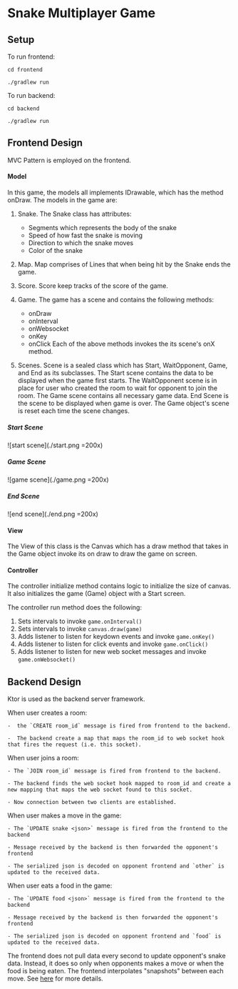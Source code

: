 # Snake Multiplayer Game

## Setup

To run frontend:

`cd frontend`

`./gradlew run`


To run backend:

`cd backend`

`./gradlew run`


## Frontend Design 

MVC Pattern is employed on the frontend. 

#### Model
 In this game, the models all implements IDrawable, which has the method onDraw. The models in the game are:

1. Snake. The Snake class has attributes:
    - Segments which represents the body of the snake
    - Speed of how fast the snake is moving 
    - Direction to which the snake moves
    - Color of the snake

2. Map. Map comprises of Lines that when being hit by the Snake ends the game.

3. Score. Score keep tracks of the score of the game.

4. Game. The game has a scene and contains the following methods:
    - onDraw
    - onInterval
    - onWebsocket
    - onKey
    - onClick
   Each of the above methods invokes the its scene's onX method.

5. Scenes. Scene is a sealed class which has Start, WaitOpponent, Game, and End as its subclasses.
   The Start scene contains the data to be displayed when the game first starts. The WaitOpponent
   scene is in place for user who created the room to wait for opponent to join the room. The Game 
   scene contains all necessary game data. End Scene is the scene to be displayed when game is over.
   The Game object's scene is reset each time the scene changes.


##### Start Scene

   ![start scene](./start.png =200x)

##### Game Scene
   ![game scene](./game.png =200x)

##### End Scene
   ![end scene](./end.png =200x)
   

#### View

The View of this class is the Canvas which has a draw method that takes in the Game object invoke its
on draw to draw the game on screen.

#### Controller 

The controller initialize method contains logic to initialize the size of canvas. It also initializes the game
(Game) object with a Start screen. 

The controller run method does the following:
1. Sets intervals to invoke `game.onInterval()`
2. Sets intervals to invoke `canvas.draw(game)`
3. Adds listener to listen for keydown events and invoke `game.onKey()`
4. Adds listener to listen for click events and invoke `game.onClick()`
5. Adds listener to listen for new web socket messages and invoke `game.onWebsocket()`


## Backend Design

Ktor is used as the backend server framework.

 When user creates a room:

    -  the `CREATE room_id` message is fired from frontend to the backend.

    -  The backend create a map that maps the room_id to web socket hook that fires the request (i.e. this socket).


When user joins a room:

    - The `JOIN room_id` message is fired from frontend to the backend.

    - The backend finds the web socket hook mapped to room_id and create a new mapping that maps the web socket found to this socket.

    - Now connection between two clients are established.


When user makes a move in the game:

    - The `UPDATE snake <json>` message is fired from the frontend to the backend

    - Message received by the backend is then forwarded the opponent's frontend

    - The serialized json is decoded on opponent frontend and `other` is updated to the received data.


When user eats a food in the game:

    - The `UPDATE food <json>` message is fired from the frontend to the backend

    - Message received by the backend is then forwarded the opponent's frontend

    - The serialized json is decoded on opponent frontend and `food` is updated to the received data.


The frontend does not pull data every second to update opponent's snake data. Instead, it does so only
when opponents makes a move or when the food is being eaten. The frontend interpolates "snapshots" between 
each move. See [here]("https://developer.valvesoftware.com/wiki/Source_Multiplayer_Networking") for more details.
